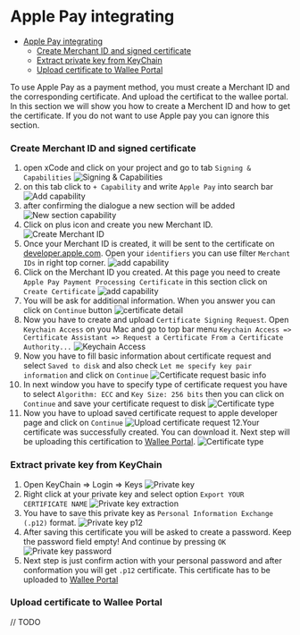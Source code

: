 # Apple Pay integrating

- [Apple Pay integrating](#apple-pay-integrating)
  - [Create Merchant ID and signed certificate](#create-merchant-id-and-signed-certificate)
  - [Extract private key from KeyChain](#extract-private-key-from-keychain)
  - [Upload certificate to Wallee Portal](#upload-certificate-to-wallee-portal)

To use Apple Pay as a payment method, you must create a Merchant ID and the corresponding certificate. And upload the certificat to the wallee portal. In this section we will show you how to create a Merchent ID and how to get the certificate. If you do not want to use Apple pay you can ignore this section.

### Create Merchant ID and signed certificate

1. open xCode and click on your project and go to tab `Signing & Capabilities` ![Signing & Capabilities](../imgs/apple-pay-1.png)
2. on this tab click to `+ Capability` and write `Apple Pay` into search bar ![Add capability ](../imgs/apple-pay-2.png)
3. after confirming the dialogue a new section will be added ![New section capability ](../imgs/apple-pay-3.png)
4. Click on plus icon and create you new Merchant ID. ![Create Merchant ID ](../imgs/apple-pay-4.png)
5. Once your Merchant ID is created, it will be sent to the certificate on [developer.apple.com](https://developer.apple.com/account/resources/certificates/list). Open your `identifiers` you can use filter `Merchant IDs` in right top corner. ![add capability ](../imgs/apple-pay-5.png)
6. Click on the Merchant ID you created. At this page you need to create `Apple Pay Payment Processing Certificate` in this section click on `Create Certificate` ![add capability ](../imgs/apple-pay-6.png)
7. You will be ask for additional information. When you answer you can click on `Continue` button ![certificate detail](../imgs/apple-pay-7.png)
8. Now you have to create and upload `Certificate Signing Request`. Open `Keychain Access` on you Mac and go to top bar menu `Keychain Access => Certificate Assistant => Request a Certificate From a Certificate Authority...` ![Keychain Access](../imgs/apple-pay-8.png)
9. Now you have to fill basic information about certificate request and select `Saved to disk` and also check `Let me specify key pair information` and click on `Continue` ![Certificate request basic info](../imgs/apple-pay-9.png)
10. In next window you have to specify type of certificate request you have to select `Algorithm: ECC` and `Key Size: 256 bits` then you can click on `Continue` and save your certificate request to disk ![Certificate type](../imgs/apple-pay-10.png)
11. Now you have to upload saved certificate request to apple developer page and click on `Continue` ![Upload certificate request](../imgs/apple-pay-11.png) 12.Your certificate was successfully created. You can download it. Next step will be uploading this certification to [Wallee Portal](#upload-certificate-to-wallee-portal). ![Certificate type](../imgs/apple-pay-12.png)

### Extract private key from KeyChain

1. Open KeyChain => Login => Keys ![Private key](../imgs/apple-pay-13.png)
2. Right click at your private key and select option `Export YOUR CERTIFICATE NAME` ![Private key extraction](../imgs/apple-pay-14.png)
3. You have to save this private key as `Personal Information Exchange (.p12)` format. ![Private key p12](../imgs/apple-pay-15.png)
4. After saving this certificate you will be asked to create a password. Keep the password field empty! And continue by pressing `OK` ![Private key password](../imgs/apple-pay-16.png)
5. Next step is just confirm action with your personal password and after conformation you will get `.p12` certificate. This certificate has to be uploaded to [Wallee Portal](#upload-certificate-to-wallee-portal)

### Upload certificate to Wallee Portal

// TODO
